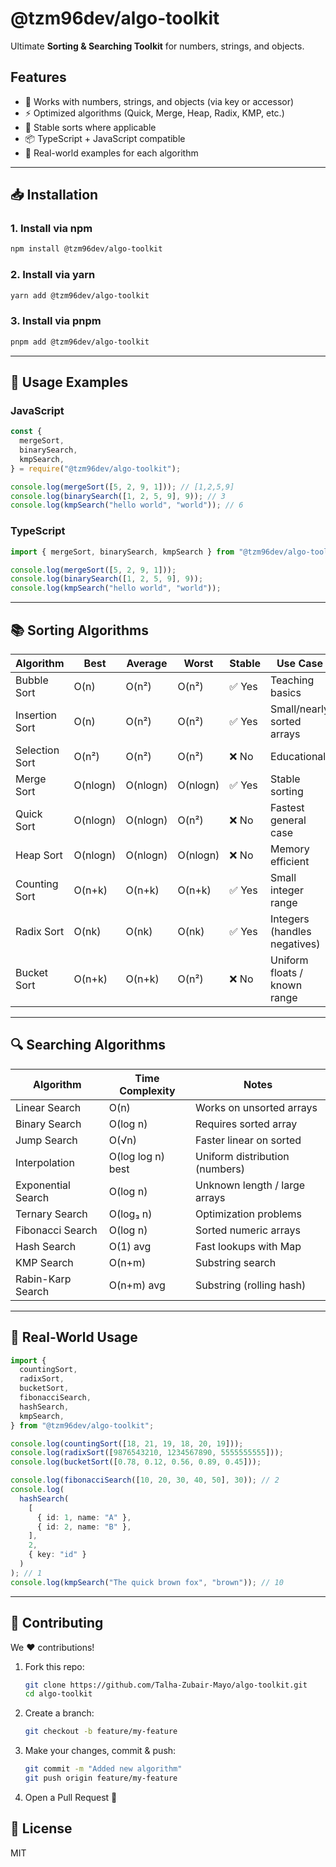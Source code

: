 # @tzm96dev/algo-toolkit

Ultimate **Sorting & Searching Toolkit** for numbers, strings, and objects.

## Features

- 🔢 Works with numbers, strings, and objects (via key or accessor)
- ⚡ Optimized algorithms (Quick, Merge, Heap, Radix, KMP, etc.)
- 🔄 Stable sorts where applicable
- 📦 TypeScript + JavaScript compatible
- 🧩 Real-world examples for each algorithm

---

## 📥 Installation

### 1. Install via npm

```bash
npm install @tzm96dev/algo-toolkit
```

### 2. Install via yarn

```bash
yarn add @tzm96dev/algo-toolkit
```

### 3. Install via pnpm

```bash
pnpm add @tzm96dev/algo-toolkit
```

---

## 🚀 Usage Examples

### JavaScript

```js
const {
  mergeSort,
  binarySearch,
  kmpSearch,
} = require("@tzm96dev/algo-toolkit");

console.log(mergeSort([5, 2, 9, 1])); // [1,2,5,9]
console.log(binarySearch([1, 2, 5, 9], 9)); // 3
console.log(kmpSearch("hello world", "world")); // 6
```

### TypeScript

```ts
import { mergeSort, binarySearch, kmpSearch } from "@tzm96dev/algo-toolkit";

console.log(mergeSort([5, 2, 9, 1]));
console.log(binarySearch([1, 2, 5, 9], 9));
console.log(kmpSearch("hello world", "world"));
```

---

## 📚 Sorting Algorithms

| Algorithm      | Best     | Average  | Worst    | Stable | Use Case                     |
| -------------- | -------- | -------- | -------- | ------ | ---------------------------- |
| Bubble Sort    | O(n)     | O(n²)    | O(n²)    | ✅ Yes | Teaching basics              |
| Insertion Sort | O(n)     | O(n²)    | O(n²)    | ✅ Yes | Small/nearly sorted arrays   |
| Selection Sort | O(n²)    | O(n²)    | O(n²)    | ❌ No  | Educational                  |
| Merge Sort     | O(nlogn) | O(nlogn) | O(nlogn) | ✅ Yes | Stable sorting               |
| Quick Sort     | O(nlogn) | O(nlogn) | O(n²)    | ❌ No  | Fastest general case         |
| Heap Sort      | O(nlogn) | O(nlogn) | O(nlogn) | ❌ No  | Memory efficient             |
| Counting Sort  | O(n+k)   | O(n+k)   | O(n+k)   | ✅ Yes | Small integer range          |
| Radix Sort     | O(nk)    | O(nk)    | O(nk)    | ✅ Yes | Integers (handles negatives) |
| Bucket Sort    | O(n+k)   | O(n+k)   | O(n²)    | ❌ No  | Uniform floats / known range |

---

## 🔍 Searching Algorithms

| Algorithm          | Time Complexity   | Notes                          |
| ------------------ | ----------------- | ------------------------------ |
| Linear Search      | O(n)              | Works on unsorted arrays       |
| Binary Search      | O(log n)          | Requires sorted array          |
| Jump Search        | O(√n)             | Faster linear on sorted        |
| Interpolation      | O(log log n) best | Uniform distribution (numbers) |
| Exponential Search | O(log n)          | Unknown length / large arrays  |
| Ternary Search     | O(log₃ n)         | Optimization problems          |
| Fibonacci Search   | O(log n)          | Sorted numeric arrays          |
| Hash Search        | O(1) avg          | Fast lookups with Map          |
| KMP Search         | O(n+m)            | Substring search               |
| Rabin-Karp Search  | O(n+m) avg        | Substring (rolling hash)       |

---

## 🧩 Real-World Usage

```ts
import {
  countingSort,
  radixSort,
  bucketSort,
  fibonacciSearch,
  hashSearch,
  kmpSearch,
} from "@tzm96dev/algo-toolkit";

console.log(countingSort([18, 21, 19, 18, 20, 19]));
console.log(radixSort([9876543210, 1234567890, 5555555555]));
console.log(bucketSort([0.78, 0.12, 0.56, 0.89, 0.45]));

console.log(fibonacciSearch([10, 20, 30, 40, 50], 30)); // 2
console.log(
  hashSearch(
    [
      { id: 1, name: "A" },
      { id: 2, name: "B" },
    ],
    2,
    { key: "id" }
  )
); // 1
console.log(kmpSearch("The quick brown fox", "brown")); // 10
```

---

## 🤝 Contributing

We ❤️ contributions!

1. Fork this repo:
   ```bash
   git clone https://github.com/Talha-Zubair-Mayo/algo-toolkit.git
   cd algo-toolkit
   ```
2. Create a branch:
   ```bash
   git checkout -b feature/my-feature
   ```
3. Make your changes, commit & push:
   ```bash
   git commit -m "Added new algorithm"
   git push origin feature/my-feature
   ```
4. Open a Pull Request 🎉

## 📜 License

MIT
